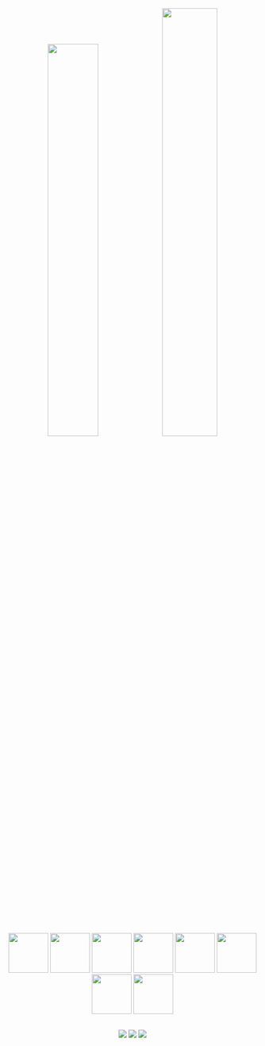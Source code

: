 
##
<div style="dsplay: inline_block;" align="center">
  <img width="45%" src="https://github-readme-stats.vercel.app/api?username=gabriel-nascimento-sousa&show_icons=true&theme=transparent">
  <img  width="47%" src="https://github-readme-stats.vercel.app/api/top-langs/?username=gabriel-nascimento-sousa&layout=compact">
</div>

##

<div align="center">
  <img width="80" heigth="80" src="https://cdn.jsdelivr.net/gh/devicons/devicon/icons/html5/html5-original.svg">
  <img width="80" heigth="80" src="https://cdn.jsdelivr.net/gh/devicons/devicon/icons/css3/css3-original.svg">
  <img width="80" heigth="80" src="https://cdn.jsdelivr.net/gh/devicons/devicon/icons/javascript/javascript-original.svg">
  <img width="80" heigth="80" src="https://cdn.jsdelivr.net/gh/devicons/devicon/icons/git/git-original.svg" />
  <img width="80" heigth="80" src="https://cdn.jsdelivr.net/gh/devicons/devicon/icons/python/python-original.svg" />
  <img width="80" heigth="80" src="https://cdn.jsdelivr.net/gh/devicons/devicon/icons/php/php-plain.svg" />
  <img width="80" heigth="80" src="https://cdn.jsdelivr.net/gh/devicons/devicon/icons/c/c-original.svg" />
  <img width="80" heigth="80" src="https://cdn.jsdelivr.net/gh/devicons/devicon/icons/cplusplus/cplusplus-original.svg" />
          
                 
                  
##


<div align="center"> 
  <a href="https://www.linkedin.com/in/gabriel-nascimento-sousa-795129149/" target="_blank"><img src="https://img.shields.io/badge/-LinkedIn-%230077B5?style=for-the-badge&logo=linkedin&logoColor=white" target="_blank"></a> 
  <a href="https://www.instagram.com/gabriel__nsousa/" target="_blank"><img src="https://img.shields.io/badge/-Instagram-%23E4405F?style=for-the-badge&logo=instagram&logoColor=white" target="_blank"></a>
  <a href = "mailto:sousa.gabriel.dev@gmail.com"><img src="https://img.shields.io/badge/-Gmail-%23333?style=for-the-badge&logo=gmail&logoColor=white" target="_blank"></a>
  
  
</div>
